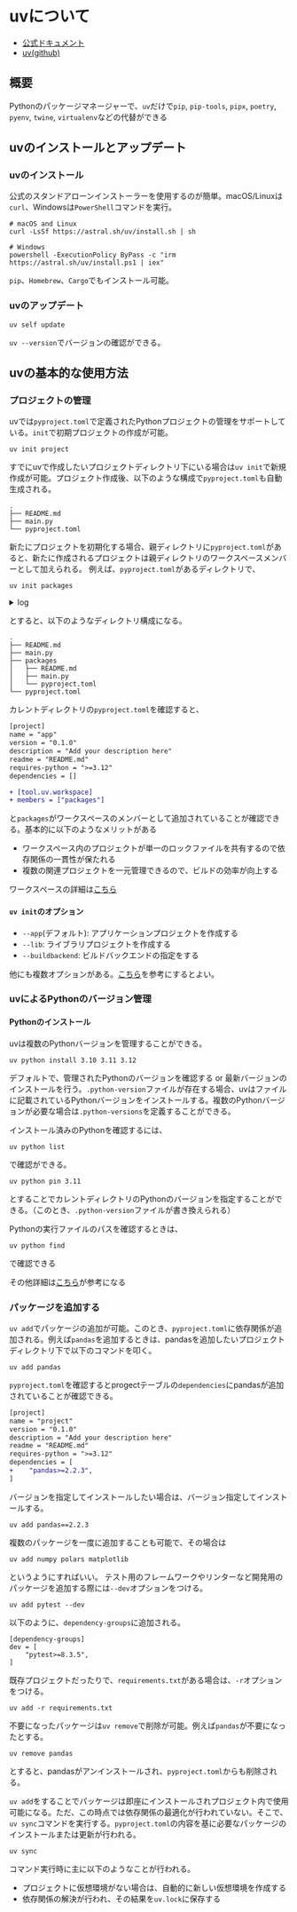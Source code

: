 # uvについて

- [公式ドキュメント](https://docs.astral.sh/uv/)
- [uv(github)](https://github.com/astral-sh/uv)

## 概要

Pythonのパッケージマネージャーで、`uv`だけで`pip`, `pip-tools`, `pipx`, `poetry`, `pyenv`, `twine`, `virtualenv`などの代替ができる

## uvのインストールとアップデート
### uvのインストール
公式のスタンドアローンインストーラーを使用するのが簡単。macOS/Linuxは`curl`、Windowsは`PowerShell`コマンドを実行。

```
# macOS and Linux
curl -LsSf https://astral.sh/uv/install.sh | sh

# Windows
powershell -ExecutionPolicy ByPass -c "irm https://astral.sh/uv/install.ps1 | iex"
```
`pip`、`Homebrew`、`Cargo`でもインストール可能。

### uvのアップデート

```
uv self update
```

`uv --version`でバージョンの確認ができる。

## uvの基本的な使用方法

### プロジェクトの管理
uvでは`pyproject.toml`で定義されたPythonプロジェクトの管理をサポートしている。`init`で初期プロジェクトの作成が可能。

```
uv init project
```
すでにuvで作成したいプロジェクトディレクトリ下にいる場合は`uv init`で新規作成が可能。プロジェクト作成後、以下のような構成で`pyproject.toml`も自動生成される。

```
.
├── README.md
├── main.py
└── pyproject.toml
```

新たにプロジェクトを初期化する場合、親ディレクトリに`pyproject.toml`があると、新たに作成されるプロジェクトは親ディレクトリのワークスペースメンバーとして加えられる。
例えば、`pyproject.toml`があるディレクトリで、
```
uv init packages
```
<details>
<summary>log</summary>

```
Adding `packages` as member of workspace `/Users/xxx/app`
Initialized project `packages` at `/Users/xxx/app/packages`
```

</details>


とすると、以下のようなディレクトリ構成になる。
```
.
├── README.md
├── main.py
├── packages
│   ├── README.md
│   ├── main.py
│   └── pyproject.toml
└── pyproject.toml
```
カレントディレクトリの`pyproject.toml`を確認すると、
```diff
[project]
name = "app"
version = "0.1.0"
description = "Add your description here"
readme = "README.md"
requires-python = ">=3.12"
dependencies = []

+ [tool.uv.workspace]
+ members = ["packages"]
```
と`packages`がワークスペースのメンバーとして追加されていることが確認できる。基本的に以下のようなメリットがある

- ワークスペース内のプロジェクトが単一のロックファイルを共有するので依存関係の一貫性が保たれる
- 複数の関連プロジェクトを一元管理できるので、ビルドの効率が向上する

ワークスペースの詳細は[こちら](https://mtkn1.github.io/uv/concepts/workspaces/)

#### `uv init`のオプション
- `--app`(デフォルト): アプリケーションプロジェクトを作成する
- `--lib`: ライブラリプロジェクトを作成する
- `--buildbackend`: ビルドバックエンドの指定をする


他にも複数オプションがある。[こちら](https://docs.astral.sh/uv/reference/cli/#uv-init)を参考にするとよい。

### uvによるPythonのバージョン管理
#### Pythonのインストール
uvは複数のPythonバージョンを管理することができる。
```
uv python install 3.10 3.11 3.12
```
デフォルトで、管理されたPythonのバージョンを確認する or 最新バージョンのインストールを行う。`.python-version`ファイルが存在する場合、uvはファイルに記載されているPythonバージョンをインストールする。複数のPythonバージョンが必要な場合は`.python-versions`を定義することができる。

インストール済みのPythonを確認するには、
```
uv python list
```
で確認ができる。
```
uv python pin 3.11
```
とすることでカレントディレクトリのPythonのバージョンを指定することができる。（このとき、`.python-version`ファイルが書き換えられる）

Pythonの実行ファイルのパスを確認するときは、
```
uv python find
```
で確認できる

その他詳細は[こちら](https://mtkn1.github.io/uv/concepts/python-versions/)が参考になる

### パッケージを追加する
`uv add`でパッケージの追加が可能。このとき、`pyproject.toml`に依存関係が追加される。例えば`pandas`を追加するときは、pandasを追加したいプロジェクトディレクトリ下で以下のコマンドを叩く。
```
uv add pandas
```
`pyproject.toml`を確認するとprogectテーブルの`dependencies`にpandasが追加されていることが確認できる。
```diff
[project]
name = "project"
version = "0.1.0"
description = "Add your description here"
readme = "README.md"
requires-python = ">=3.12"
dependencies = [
+    "pandas>=2.2.3",
]
```
バージョンを指定してインストールしたい場合は、バージョン指定してインストールする。
```
uv add pandas==2.2.3
```
複数のパッケージを一度に追加することも可能で、その場合は
```
uv add numpy polars matplotlib
```
というようにすればいい。
テスト用のフレームワークやリンターなど開発用のパッケージを追加する際には`--dev`オプションをつける。
```
uv add pytest --dev
```
以下のように、`dependency-groups`に追加される。
```
[dependency-groups]
dev = [
    "pytest>=8.3.5",
]
```
既存プロジェクトだったりで、`requirements.txt`がある場合は、`-r`オプションをつける。
```
uv add -r requirements.txt
```
不要になったパッケージは`uv remove`で削除が可能。例えば`pandas`が不要になったとする。
```
uv remove pandas
```
とすると、pandasがアンインストールされ、`pyproject.toml`からも削除される。

`uv add`をすることでパッケージは即座にインストールされプロジェクト内で使用可能になる。ただ、この時点では依存関係の最適化が行われていない。そこで、`uv sync`コマンドを実行する。`pyproject.toml`の内容を基に必要なパッケージのインストールまたは更新が行われる。
```
uv sync
```
コマンド実行時に主に以下のようなことが行われる。
- プロジェクトに仮想環境がない場合は、自動的に新しい仮想環境を作成する
- 依存関係の解決が行われ、その結果を`uv.lock`に保存する

